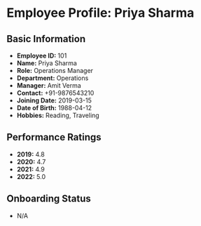 # Employee Profile: Priya Sharma

## Basic Information
- **Employee ID:** 101
- **Name:** Priya Sharma
- **Role:** Operations Manager
- **Department:** Operations
- **Manager:** Amit Verma
- **Contact:** +91-9876543210
- **Joining Date:** 2019-03-15
- **Date of Birth:** 1988-04-12
- **Hobbies:** Reading, Traveling

## Performance Ratings
- **2019:** 4.8
- **2020:** 4.7
- **2021:** 4.9
- **2022:** 5.0

## Onboarding Status
- N/A
